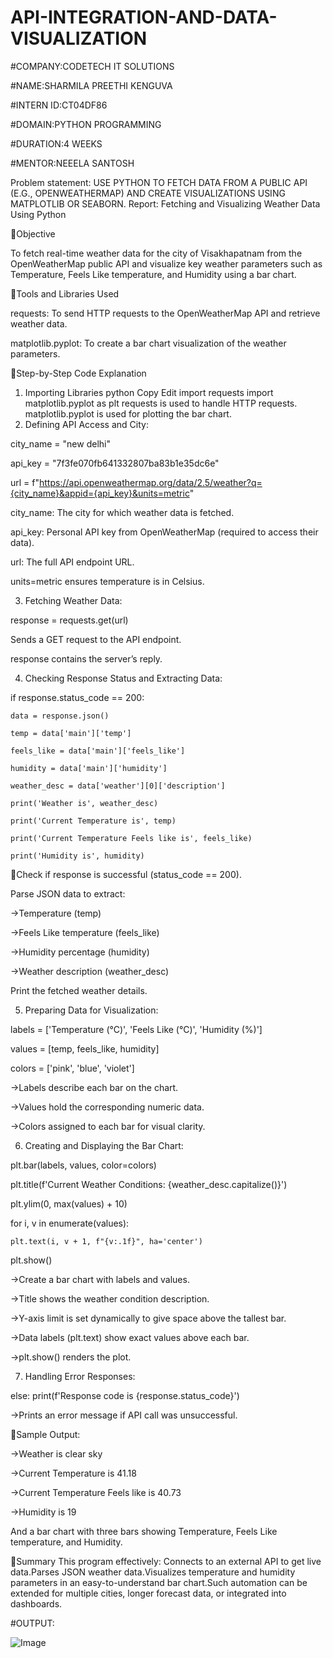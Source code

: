 # API-INTEGRATION-AND-DATA-VISUALIZATION
#COMPANY:CODETECH IT SOLUTIONS

#NAME:SHARMILA PREETHI KENGUVA

#INTERN ID:CT04DF86

#DOMAIN:PYTHON PROGRAMMING

#DURATION:4 WEEKS

#MENTOR:NEEELA SANTOSH


Problem statement:
USE PYTHON TO FETCH DATA FROM A PUBLIC
API (E.G., OPENWEATHERMAP) AND CREATE
VISUALIZATIONS USING MATPLOTLIB OR
SEABORN.
Report: Fetching and Visualizing Weather Data Using Python

📌Objective

To fetch real-time weather data for the city of Visakhapatnam from the OpenWeatherMap public API and visualize key weather parameters such as Temperature, Feels Like temperature, and Humidity using a bar chart.

📌Tools and Libraries Used

requests: To send HTTP requests to the OpenWeatherMap API and retrieve weather data.

matplotlib.pyplot: To create a bar chart visualization of the weather parameters.

📌Step-by-Step Code Explanation
1. Importing Libraries
python
Copy
Edit
import requests
import matplotlib.pyplot as plt
requests is used to handle HTTP requests.
matplotlib.pyplot is used for plotting the bar chart.
2. Defining API Access and City:
   
  city_name = "new delhi"

  api_key = "7f3fe070fb641332807ba83b1e35dc6e"

  url = f"https://api.openweathermap.org/data/2.5/weather?q={city_name}&appid={api_key}&units=metric"

  city_name: The city for which weather data is fetched.

  api_key: Personal API key from OpenWeatherMap (required to access their data).

  url: The full API endpoint URL.

  units=metric ensures temperature is in Celsius.

 3. Fetching Weather Data:

response = requests.get(url)

Sends a GET request to the API endpoint.

response contains the server’s reply.

4. Checking Response Status and Extracting Data:

if response.status_code == 200:

    data = response.json()

    temp = data['main']['temp']

    feels_like = data['main']['feels_like']

    humidity = data['main']['humidity']
   
    weather_desc = data['weather'][0]['description']
   
    print('Weather is', weather_desc)
   
    print('Current Temperature is', temp)
   
    print('Current Temperature Feels like is', feels_like)
   
    print('Humidity is', humidity)
   
📌Check if response is successful (status_code == 200).

Parse JSON data to extract:

->Temperature (temp)

->Feels Like temperature (feels_like)

->Humidity percentage (humidity)

->Weather description (weather_desc)

Print the fetched weather details.

5. Preparing Data for Visualization:

labels = ['Temperature (°C)', 'Feels Like (°C)', 'Humidity (%)']

values = [temp, feels_like, humidity]

colors = ['pink', 'blue', 'violet']

->Labels describe each bar on the chart.

->Values hold the corresponding numeric data.

->Colors assigned to each bar for visual clarity.

6. Creating and Displaying the Bar Chart:
   
 plt.bar(labels, values, color=colors)

 plt.title(f'Current Weather Conditions: {weather_desc.capitalize()}')

 plt.ylim(0, max(values) + 10)

for i, v in enumerate(values):

    plt.text(i, v + 1, f"{v:.1f}", ha='center')
    
plt.show()

->Create a bar chart with labels and values.

->Title shows the weather condition description.

->Y-axis limit is set dynamically to give space above the tallest bar.

->Data labels (plt.text) show exact values above each bar.

->plt.show() renders the plot.

7. Handling Error Responses:
   
else:
    print(f'Response code is {response.status_code}')
   
->Prints an error message if API call was unsuccessful.

📌Sample Output:

->Weather is clear sky

->Current Temperature is 41.18

->Current Temperature Feels like is 40.73

->Humidity is 19

And a bar chart with three bars showing Temperature, Feels Like temperature, and Humidity.

📌Summary
This program effectively:
Connects to an external API to get live data.Parses JSON weather data.Visualizes temperature and humidity parameters in an easy-to-understand bar chart.Such automation can be extended for multiple cities, longer forecast data, or integrated into dashboards.

#OUTPUT:

![Image](https://github.com/user-attachments/assets/5e2b54ed-6039-43d0-a55c-e76c3471d0a0)
